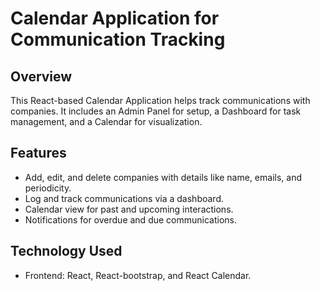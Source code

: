 # Calendar Application for Communication Tracking

## Overview

This React-based Calendar Application helps track communications with companies. It includes an Admin Panel for setup, a Dashboard for task management, and a Calendar for visualization.

## Features

- Add, edit, and delete companies with details like name, emails, and periodicity.
- Log and track communications via a dashboard.
- Calendar view for past and upcoming interactions.
- Notifications for overdue and due communications.

## Technology Used

- Frontend: React, React-bootstrap, and React Calendar.

